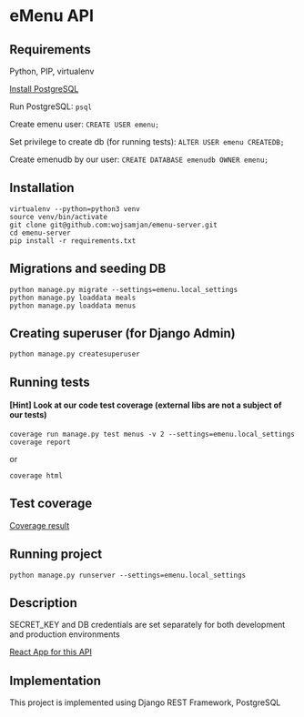 # eMenu API

## Requirements
Python, PIP, virtualenv

[Install PostgreSQL](https://tutorial-extensions.djangogirls.org/en/optional_postgresql_installation/)

Run PostgreSQL:
```psql```

Create emenu user:
```CREATE USER emenu;```

Set privilege to create db (for running tests):
```ALTER USER emenu CREATEDB;```

Create emenudb by our user:
```CREATE DATABASE emenudb OWNER emenu;```


## Installation
```
virtualenv --python=python3 venv
source venv/bin/activate
git clone git@github.com:wojsamjan/emenu-server.git
cd emenu-server
pip install -r requirements.txt
```


## Migrations and seeding DB
```
python manage.py migrate --settings=emenu.local_settings
python manage.py loaddata meals
python manage.py loaddata menus
```


## Creating superuser (for Django Admin)
```
python manage.py createsuperuser
```


## Running tests
#### [Hint] Look at our code test coverage (external libs are not a subject of our tests)
```
coverage run manage.py test menus -v 2 --settings=emenu.local_settings
coverage report
```

or

```coverage html```


## Test coverage
[Coverage result](https://github.com/wojsamjan/emenu-server/blob/master/eMenu_coverage.png)


## Running project
```
python manage.py runserver --settings=emenu.local_settings
```


## Description
SECRET_KEY and DB credentials are set separately for both development and production environments

[React App for this API](https://github.com/wojsamjan/emenu-client)

## Implementation

This project is implemented using Django REST Framework, PostgreSQL

